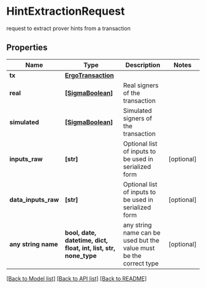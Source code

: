 # HintExtractionRequest

request to extract prover hints from a transaction

## Properties
Name | Type | Description | Notes
------------ | ------------- | ------------- | -------------
**tx** | [**ErgoTransaction**](ErgoTransaction.md) |  | 
**real** | [**[SigmaBoolean]**](SigmaBoolean.md) | Real signers of the transaction | 
**simulated** | [**[SigmaBoolean]**](SigmaBoolean.md) | Simulated signers of the transaction | 
**inputs_raw** | **[str]** | Optional list of inputs to be used in serialized form | [optional] 
**data_inputs_raw** | **[str]** | Optional list of inputs to be used in serialized form | [optional] 
**any string name** | **bool, date, datetime, dict, float, int, list, str, none_type** | any string name can be used but the value must be the correct type | [optional]

[[Back to Model list]](../README.md#documentation-for-models) [[Back to API list]](../README.md#documentation-for-api-endpoints) [[Back to README]](../README.md)


